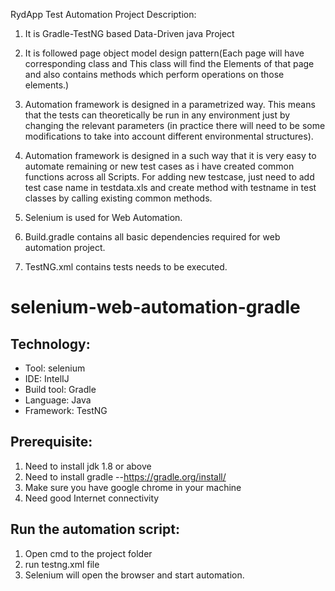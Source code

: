 RydApp Test Automation Project Description:

1. It is Gradle-TestNG based Data-Driven java Project

2. It is followed page object model design pattern(Each page will have corresponding class and This class will find the  Elements of that page and also contains methods which perform operations on those elements.)

3. Automation framework is designed in a parametrized way. This means that the tests can theoretically be run in any environment just by changing the relevant parameters (in practice there will need to be some modifications to take into account different environmental structures).

4. Automation framework is designed in a such way that it is very easy to automate remaining or new test cases as i have created common functions across all Scripts. For adding new testcase, just need to add test case name in testdata.xls and create method with testname in test classes by calling existing common methods.

5. Selenium is used for Web Automation.

6. Build.gradle contains all basic dependencies required for web automation project.

7. TestNG.xml contains tests needs to be executed.


 
# selenium-web-automation-gradle

## Technology:
- Tool: selenium
- IDE: IntelIJ
- Build tool: Gradle
- Language: Java
- Framework: TestNG

## Prerequisite:
1. Need to install jdk 1.8 or above
2. Need to install gradle --https://gradle.org/install/
3. Make sure you have google chrome in your machine
3. Need good Internet connectivity


## Run the automation script:
1. Open cmd to the project folder
2. run testng.xml file
3. Selenium will open the browser and start automation.


